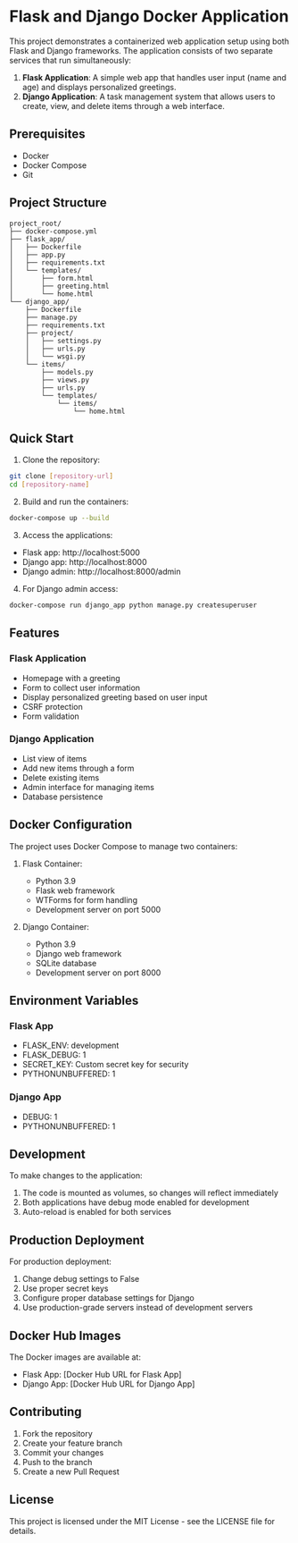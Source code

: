 # Flask and Django Docker Application

This project demonstrates a containerized web application setup using both Flask and Django frameworks. The application consists of two separate services that run simultaneously:

1. **Flask Application**: A simple web app that handles user input (name and age) and displays personalized greetings.
2. **Django Application**: A task management system that allows users to create, view, and delete items through a web interface.

## Prerequisites

- Docker
- Docker Compose
- Git

## Project Structure

```
project_root/
├── docker-compose.yml
├── flask_app/
│   ├── Dockerfile
│   ├── app.py
│   ├── requirements.txt
│   └── templates/
│       ├── form.html
│       ├── greeting.html
│       └── home.html
└── django_app/
    ├── Dockerfile
    ├── manage.py
    ├── requirements.txt
    ├── project/
    │   ├── settings.py
    │   ├── urls.py
    │   └── wsgi.py
    └── items/
        ├── models.py
        ├── views.py
        ├── urls.py
        └── templates/
            └── items/
                └── home.html
```

## Quick Start

1. Clone the repository:
```bash
git clone [repository-url]
cd [repository-name]
```

2. Build and run the containers:
```bash
docker-compose up --build
```

3. Access the applications:
- Flask app: http://localhost:5000
- Django app: http://localhost:8000
- Django admin: http://localhost:8000/admin

4. For Django admin access:
```bash
docker-compose run django_app python manage.py createsuperuser
```

## Features

### Flask Application
- Homepage with a greeting
- Form to collect user information
- Display personalized greeting based on user input
- CSRF protection
- Form validation

### Django Application
- List view of items
- Add new items through a form
- Delete existing items
- Admin interface for managing items
- Database persistence

## Docker Configuration

The project uses Docker Compose to manage two containers:

1. Flask Container:
   - Python 3.9
   - Flask web framework
   - WTForms for form handling
   - Development server on port 5000

2. Django Container:
   - Python 3.9
   - Django web framework
   - SQLite database
   - Development server on port 8000

## Environment Variables

### Flask App
- FLASK_ENV: development
- FLASK_DEBUG: 1
- SECRET_KEY: Custom secret key for security
- PYTHONUNBUFFERED: 1

### Django App
- DEBUG: 1
- PYTHONUNBUFFERED: 1

## Development

To make changes to the application:

1. The code is mounted as volumes, so changes will reflect immediately
2. Both applications have debug mode enabled for development
3. Auto-reload is enabled for both services

## Production Deployment

For production deployment:

1. Change debug settings to False
2. Use proper secret keys
3. Configure proper database settings for Django
4. Use production-grade servers instead of development servers

## Docker Hub Images

The Docker images are available at:
- Flask App: [Docker Hub URL for Flask App]
- Django App: [Docker Hub URL for Django App]

## Contributing

1. Fork the repository
2. Create your feature branch
3. Commit your changes
4. Push to the branch
5. Create a new Pull Request

## License

This project is licensed under the MIT License - see the LICENSE file for details. 